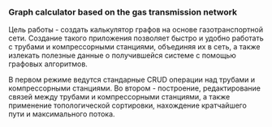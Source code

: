 ### Graph calculator based on the gas transmission network
Цель работы - создать калькулятор графов на основе газотранспортной сети. Создание такого приложения позволяет быстро и удобно работать с трубами и компрессорными станциями, объединяя их в сеть, а также излекать полезные данные о получившейся системе с помощью графовых алгоритмов.

В первом режиме ведутся стандарные CRUD операции над трубами и компрессорными станциями. Во втором - построение, редактирование связей между трубами и компрессорными станциями, а также применение топологической сортировки, нахождение кратчайшего пути и максимального потока.
